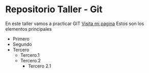 # Repositorio Taller - Git
En este taller vamos a practicar GIT
[Visita mi pagina](https://myedapp.net)
Estos son los elementos principales
- Primero
- Segundo
- Tercero
    - Tercero.1
    - Tercero.2
        - Tercero 2.1

